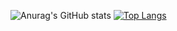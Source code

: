 ![Anurag's GitHub stats](https://github-readme-stats.vercel.app/api?username=GabrielAllba&show_icons=true&theme=buefy)
[![Top Langs](https://github-readme-stats.vercel.app/api/top-langs/?username=GabrielAllba&theme=buefy&langs_count=12&layout=compact)](https://github.com/anuraghazra/github-readme-stats)
